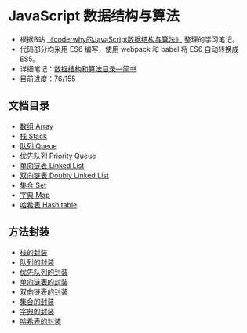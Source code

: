 # JavaScript 数据结构与算法

+ 根据B站 [《coderwhy的JavaScript数据结构与算法》](https://www.bilibili.com/video/BV1x7411L7Q7) 整理的学习笔记。
+ 代码部分均采用 ES6 编写，使用 webpack 和 babel 将 ES6 自动转换成 ES5。
+ 详细笔记：[数据结构和算法目录—简书](https://www.jianshu.com/p/38853c044156)
+ 目前进度：76/155

## 文档目录

- [数组 Array](Documents/01_数组.md)
- [栈 Stack](Documents/02_栈.md)
- [队列 Queue](Documents/03_队列.md)
- [优先队列 Priority Queue](Documents/04_优先队列.md)
- [单向链表 Linked List](Documents/05_单向链表.md)
- [双向链表 Doubly Linked List](Documents/06_双向链表.md)
- [集合 Set](Documents/07_集合.md)
- [字典 Map](Documents/08_字典.md)
- [哈希表 Hash table](Documents/09_哈希表.md)

## 方法封装

- [栈的封装](封装/02栈/stack.js)
- [队列的封装](封装/03队列/queue.js)
- [优先队列的封装](封装/04优先队列/priorityQueue.js)
- [单向链表的封装](封装/05单向链表/linkedList.js)
- [双向链表的封装](封装/06双向链表/doublyLinkedList.js)
- [集合的封装](封装/07集合/set.js)
- [字典的封装](封装/08字典/map.js)
- [哈希表的封装](封装/09哈希表/hashTable.js)
